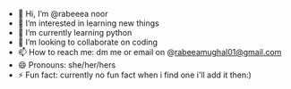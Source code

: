 - 👋 Hi, I’m @rabeeea noor
- 👀 I’m interested in learning new things
- 🌱 I’m currently learning python
- 💞️ I’m looking to collaborate on coding 
- 📫 How to reach me: dm me or email on @rabeeamughal01@gmail.com
- 😄 Pronouns: she/her/hers
- ⚡ Fun fact: currently no fun fact when i find one i'll add it then:)

<!---
rabeeea/rabeeea is a ✨ special ✨ repository because its `README.md` (this file) appears on your GitHub profile.
You can click the Preview link to take a look at your changes.
--->
